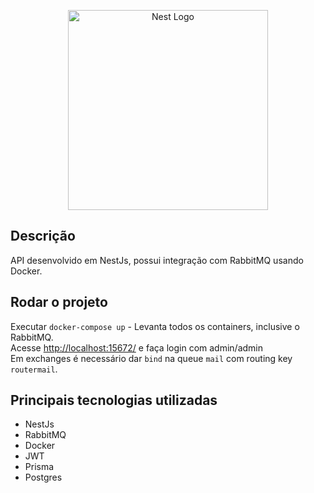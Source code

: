 <p align="center">
  <a href="http://nestjs.com/" target="blank"><img src="https://nestjs.com/img/logo_text.svg" width="320" alt="Nest Logo" /></a>
</p>

## Descrição

API desenvolvido em NestJs, possui integração com RabbitMQ usando Docker.

## Rodar o projeto

Executar ```docker-compose up``` - Levanta todos os containers, inclusive o RabbitMQ.<br/>
Acesse [http://localhost:15672/](http://localhost:15672/) e faça login com admin/admin<br/>
Em exchanges é necessário dar ```bind``` na queue ```mail``` com routing key ```routermail```.

## Principais tecnologias utilizadas

- NestJs
- RabbitMQ
- Docker
- JWT
- Prisma
- Postgres